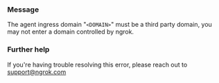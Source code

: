 
### Message
The agent ingress domain "<code>&lt;DOMAIN&gt;</code>" must be a third party domain, you may not enter a domain controlled by ngrok.

### Further help
If you're having trouble resolving this error, please reach out to [support@ngrok.com](mailto:support@ngrok.com?subject=Help%20with%20ERR_NGROK_6705)

